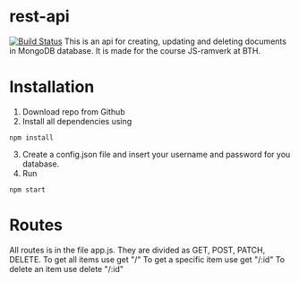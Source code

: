 # rest-api


[![Build Status](https://app.travis-ci.com/sandraKh/jsramverk-backend-api.svg?branch=main)](https://app.travis-ci.com/sandraKh/jsramverk-backend-api)
This is an api for creating, updating and deleting documents in MongoDB database. It is made for the course JS-ramverk at BTH.
# Installation
1. Download repo from Github
2. Install all dependencies using
```
npm install
```
3. Create a config.json file and insert your username and password for you database.
4. Run
```
npm start
```
# Routes
All routes is in the file app.js. They are divided as GET, POST, PATCH, DELETE.
To get all items use get "/"
To get a specific item use get "/:id"
To delete an item use delete "/:id"
